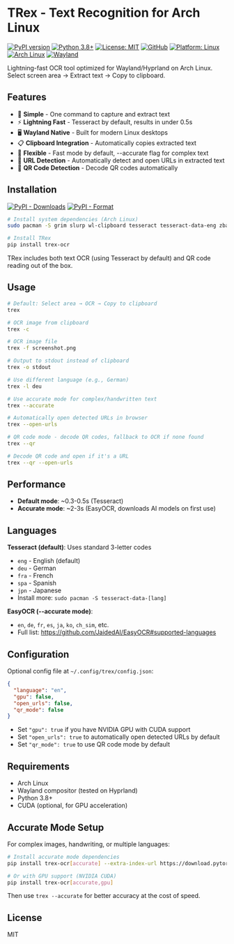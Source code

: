 # TRex - Text Recognition for Arch Linux

[![PyPI version](https://badge.fury.io/py/trex-ocr.svg)](https://badge.fury.io/py/trex-ocr)
[![Python 3.8+](https://img.shields.io/badge/python-3.8+-blue.svg)](https://www.python.org/downloads/)
[![License: MIT](https://img.shields.io/badge/License-MIT-yellow.svg)](https://opensource.org/licenses/MIT)
[![GitHub](https://img.shields.io/badge/GitHub-amebalabs%2Ftrex--linux-black?logo=github)](https://github.com/amebalabs/trex-ocr)
[![Platform: Linux](https://img.shields.io/badge/platform-Linux-lightgrey.svg)](https://www.linux.org/)
[![Arch Linux](https://img.shields.io/badge/Arch%20Linux-1793D1?logo=arch-linux&logoColor=fff)](https://archlinux.org/)
[![Wayland](https://img.shields.io/badge/Wayland-Native-orange.svg)](https://wayland.freedesktop.org/)

Lightning-fast OCR tool optimized for Wayland/Hyprland on Arch Linux. Select screen area → Extract text → Copy to clipboard.

## Features

- 🎯 **Simple** - One command to capture and extract text
- ⚡ **Lightning Fast** - Tesseract by default, results in under 0.5s
- 🖥️ **Wayland Native** - Built for modern Linux desktops
- 📋 **Clipboard Integration** - Automatically copies extracted text
- 🎨 **Flexible** - Fast mode by default, --accurate flag for complex text
- 🔗 **URL Detection** - Automatically detect and open URLs in extracted text
- 📱 **QR Code Detection** - Decode QR codes automatically

## Installation

[![PyPI - Downloads](https://img.shields.io/pypi/dm/trex-ocr)](https://pypi.org/project/trex-ocr/)
[![PyPI - Format](https://img.shields.io/pypi/format/trex-ocr)](https://pypi.org/project/trex-ocr/)

```bash
# Install system dependencies (Arch Linux)
sudo pacman -S grim slurp wl-clipboard tesseract tesseract-data-eng zbar

# Install TRex
pip install trex-ocr
```

TRex includes both text OCR (using Tesseract by default) and QR code reading out of the box.

## Usage

```bash
# Default: Select area → OCR → Copy to clipboard
trex

# OCR image from clipboard
trex -c

# OCR image file
trex -f screenshot.png

# Output to stdout instead of clipboard
trex -o stdout

# Use different language (e.g., German)
trex -l deu

# Use accurate mode for complex/handwritten text
trex --accurate

# Automatically open detected URLs in browser
trex --open-urls

# QR code mode - decode QR codes, fallback to OCR if none found
trex --qr

# Decode QR code and open if it's a URL
trex --qr --open-urls
```

## Performance

- **Default mode**: ~0.3-0.5s (Tesseract)
- **Accurate mode**: ~2-3s (EasyOCR, downloads AI models on first use)

## Languages

**Tesseract (default)**: Uses standard 3-letter codes
- `eng` - English (default)
- `deu` - German
- `fra` - French
- `spa` - Spanish
- `jpn` - Japanese
- Install more: `sudo pacman -S tesseract-data-[lang]`

**EasyOCR (--accurate mode)**:
- `en`, `de`, `fr`, `es`, `ja`, `ko`, `ch_sim`, etc.
- Full list: https://github.com/JaidedAI/EasyOCR#supported-languages

## Configuration

Optional config file at `~/.config/trex/config.json`:

```json
{
  "language": "en",
  "gpu": false,
  "open_urls": false,
  "qr_mode": false
}
```

- Set `"gpu": true` if you have NVIDIA GPU with CUDA support
- Set `"open_urls": true` to automatically open detected URLs by default
- Set `"qr_mode": true` to use QR code mode by default

## Requirements

- Arch Linux
- Wayland compositor (tested on Hyprland)
- Python 3.8+
- CUDA (optional, for GPU acceleration)

## Accurate Mode Setup

For complex images, handwriting, or multiple languages:

```bash
# Install accurate mode dependencies
pip install trex-ocr[accurate] --extra-index-url https://download.pytorch.org/whl/cpu

# Or with GPU support (NVIDIA CUDA)
pip install trex-ocr[accurate,gpu]
```

Then use `trex --accurate` for better accuracy at the cost of speed.


## License

MIT
